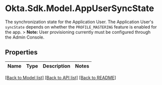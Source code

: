 # Okta.Sdk.Model.AppUserSyncState
The synchronization state for the Application User. The Application User's `syncState` depends on whether the `PROFILE_MASTERING` feature is enabled for the app.  > **Note:** User provisioning currently must be configured through the Admin Console.

## Properties

Name | Type | Description | Notes
------------ | ------------- | ------------- | -------------

[[Back to Model list]](../README.md#documentation-for-models) [[Back to API list]](../README.md#documentation-for-api-endpoints) [[Back to README]](../README.md)

